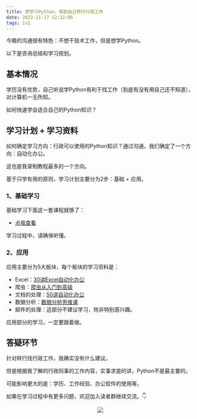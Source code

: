```yaml
---
title: 想学习Python，帮助自己转行行政工作
date: 2023-11-17 12:22:05
tags: 1v1
---
```


今晚的沟通很有特色：不想干技术工作，但是想学Python。

以下是咨询总结和学习规划。

## 基本情况

学历没有优势，自己听说学Python有利于找工作（到底有没有用自己还不知道），对计算机一无所知。

如何快速学会适合自己的Python知识？

## 学习计划 + 学习资料

如何确定学习方向：行政可以使用的Python知识？通过沟通，我们确定了一个方向：自动化办公。

这也是我录制教程最多的一个方向。

基于只学有用的原则，学习计划主要分为2步：基础 + 应用。


### 1、基础学习

基础学习下面这一套课程就够了：

- [点我查看](https://www.acfun.cn/v/ac20463077)

学习过程中，请确保听懂。

### 2、应用

应用主要分为5大板块，每个板块的学习资料是：

- Excel：[30讲Excel自动化办公](https://www.bilibili.com/video/BV1hk4y1C73S/?spm_id_from=333.999.0.0)
- 爬虫：[爬虫从入门到高级](https://www.bilibili.com/video/BV1y54y1y74F/?spm_id_from=333.999.0.0)
- 文档的处理：[50讲自动化办公](https://www.python-office.com/course/50-python-office.html)
- 数据分析：[数据分析思维课](http://gk.link/a/1193m)
- 邮件的处理：这部分不建议学习，除非特别感兴趣。

应用部分的学习，一定要跟着做。


## 答疑环节

针对转行找行政工作，我确实没有什么建议。

但是根据我了解的行政同事的工作内容，实事求是的讲，Python不是最主要的。

可能影响更大的是：学历、工作经验、办公软件的使用等。

如果在学习过程中有更多问题，欢迎加入读者群继续交流。👇

<!-- more -->
<p align="center" id='免费技术群'>
    <img src="https://python-office-1300615378.cos.ap-chongqing.myqcloud.com/group/free-group.jpg"/>
    </a>   
</p>
